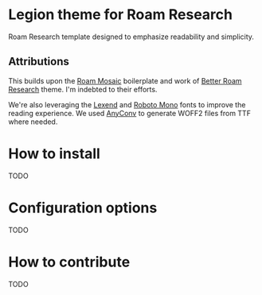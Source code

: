 # Legion theme for Roam Research

Roam Research template designed to emphasize readability and simplicity.

## Attributions

This builds upon the [Roam Mosaic](https://github.com/roam-mosaic/theme-boilerplate) boilerplate and work of [Better Roam Research](https://github.com/linuz90/better-roam-research) theme.  I'm indebted to their efforts.

We're also leveraging the [Lexend](https://github.com/ThomasJockin/lexend) and [Roboto Mono](https://github.com/googlefonts/RobotoMono) fonts to improve the reading experience.  We used [AnyConv](https://anyconv.com/ttf-to-woff2-converter/) to generate WOFF2 files from TTF where needed.

# How to install

TODO

# Configuration options

TODO

# How to contribute

TODO
